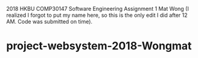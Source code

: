 2018 HKBU COMP30147 Software Engineering Assignment 1
Mat Wong (I realized I forgot to put my name here, so this is the only edit I did after 12 AM. Code was submitted on time). 
# project-websystem-2018-Wongmat
